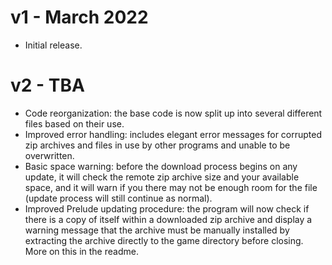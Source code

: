 # v1 - March 2022
* Initial release.

# v2 - TBA
* Code reorganization: the base code is now split up into several different files based on their use.
* Improved error handling: includes elegant error messages for corrupted zip archives and files in use by other programs and unable to be overwritten.
* Basic space warning: before the download process begins on any update, it will check the remote zip archive size and your available space, and it will warn if you there may not be enough room for the file (update process will still continue as normal).
* Improved Prelude updating procedure: the program will now check if there is a copy of itself within a downloaded zip archive and display a warning message that the archive must be manually installed by extracting the archive directly to the game directory before closing. More on this in the readme.
